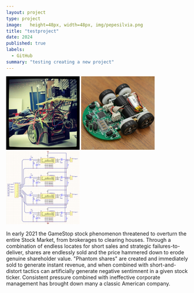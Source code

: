 ```yaml
---
layout: project
type: project
image:   height=48px, width=48px, img/pepesilvia.png 
title: "testproject"
date: 2024
published: true
labels:
  - GitHub
summary: "testing creating a new project"
---
```


<div class="text-center p-4">
  <img height ="200px" width="200px" src="../img/micromouse/micromouse-robot.png" class="img-thumbnail" >
  <img height ="200px" width="200px" src="../img/micromouse/micromouse-robot-2.jpg" class="img-thumbnail" >
  <img height ="200px" width="200px" src="../img/micromouse/micromouse-circuit.png" class="img-thumbnail" >
</div>


In early 2021 the GameStop stock phenomenon threatened to overturn the entire Stock Market, from brokerages to clearing houses. Through a combination of endless locates for short sales and strategic failures-to-deliver, shares are endlessly sold and the price hammered down to erode genuine shareholder value. "Phantom shares" are created and immediately sold to generate instant revenue, and when combined with short-and-distort tactics can artificially generate negative sentimnent in a given stock ticker. Consistent pressure combined with ineffective corporate management has brought down many a classic American company. 
